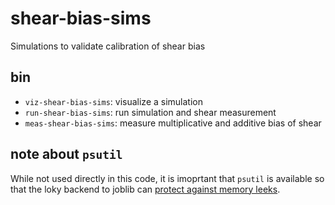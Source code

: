 # shear-bias-sims
Simulations to validate calibration of shear bias

## bin

- `viz-shear-bias-sims`: visualize a simulation
- `run-shear-bias-sims`: run simulation and shear measurement
- `meas-shear-bias-sims`: measure multiplicative and additive bias of shear

## note about `psutil`

While not used directly in this code, it is imoprtant that `psutil` is available so that the loky backend to joblib can [protect against memory leeks](https://joblib.readthedocs.io/en/latest/developing.html#release-0-12-2).

